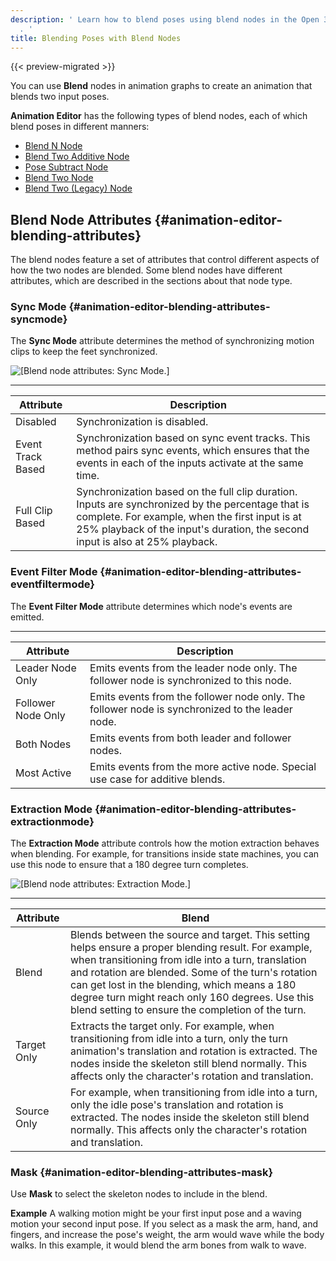 ```yaml
---
description: ' Learn how to blend poses using blend nodes in the Open 3D Engine Animation Editor
  . '
title: Blending Poses with Blend Nodes
---
```


{{< preview-migrated >}}

You can use **Blend** nodes in animation graphs to create an animation that blends two input poses\.

**Animation Editor** has the following types of blend nodes, each of which blend poses in different manners:
+ [Blend N Node](/docs/user-guide/visualization/animation/animation-editor/blending-blend-n.md)
+ [Blend Two Additive Node](/docs/user-guide/visualization/animation/animation-editor/blending-blendtwoadditive.md)
+ [Pose Subtract Node](/docs/user-guide/visualization/animation/animation-editor/blending-posesubtract.md)
+ [Blend Two Node](/docs/user-guide/visualization/animation/animation-editor/blending-blendtwo.md)
+ [Blend Two \(Legacy\) Node](/docs/user-guide/visualization/animation/animation-editor/blending-blendtwolegacy.md)

## Blend Node Attributes {#animation-editor-blending-attributes}

The blend nodes feature a set of attributes that control different aspects of how the two nodes are blended\. Some blend nodes have different attributes, which are described in the sections about that node type\.

### Sync Mode {#animation-editor-blending-attributes-syncmode}

The **Sync Mode** attribute determines the method of synchronizing motion clips to keep the feet synchronized\.

![\[Blend node attributes: Sync Mode.\]](/images/user-guide/actor-animation/animation-editor-blending-attributes-1.png)


****

| Attribute | Description |
| --- | --- |
| Disabled |  Synchronization is disabled\.  |
| Event Track Based |  Synchronization based on sync event tracks\. This method pairs sync events, which ensures that the events in each of the inputs activate at the same time\.  |
| Full Clip Based |  Synchronization based on the full clip duration\. Inputs are synchronized by the percentage that is complete\. For example, when the first input is at 25% playback of the input's duration, the second input is also at 25% playback\.  |

### Event Filter Mode {#animation-editor-blending-attributes-eventfiltermode}

The **Event Filter Mode** attribute determines which node's events are emitted\.


****

| Attribute | Description |
| --- | --- |
| Leader Node Only |  Emits events from the leader node only\. The follower node is synchronized to this node\.  |
| Follower Node Only  |  Emits events from the follower node only\. The follower node is synchronized to the leader node\.  |
| Both Nodes |  Emits events from both leader and follower nodes\.  |
| Most Active |  Emits events from the more active node\. Special use case for additive blends\.  |

### Extraction Mode {#animation-editor-blending-attributes-extractionmode}

The **Extraction Mode** attribute controls how the motion extraction behaves when blending\. For example, for transitions inside state machines, you can use this node to ensure that a 180 degree turn completes\.

![\[Blend node attributes: Extraction Mode.\]](/images/user-guide/actor-animation/animation-editor-blending-attributes-3.png)


****

| Attribute | Blend |
| --- | --- |
| Blend |  Blends between the source and target\. This setting helps ensure a proper blending result\. For example, when transitioning from idle into a turn, translation and rotation are blended\. Some of the turn's rotation can get lost in the blending, which means a 180 degree turn might reach only 160 degrees\. Use this blend setting to ensure the completion of the turn\.  |
| Target Only |  Extracts the target only\. For example, when transitioning from idle into a turn, only the turn animation's translation and rotation is extracted\. The nodes inside the skeleton still blend normally\. This affects only the character's rotation and translation\.  |
| Source Only |  For example, when transitioning from idle into a turn, only the idle pose's translation and rotation is extracted\. The nodes inside the skeleton still blend normally\. This affects only the character's rotation and translation\.  |

### Mask {#animation-editor-blending-attributes-mask}

Use **Mask** to select the skeleton nodes to include in the blend\.

**Example**
A walking motion might be your first input pose and a waving motion your second input pose\. If you select as a mask the arm, hand, and fingers, and increase the pose's weight, the arm would wave while the body walks\. In this example, it would blend the arm bones from walk to wave\.
